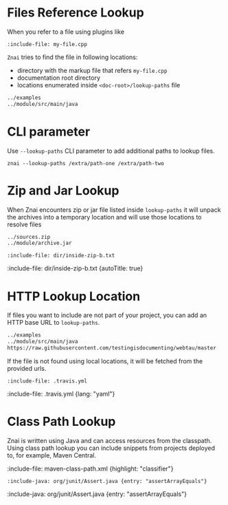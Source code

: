 # Files Reference Lookup

When you refer to a file using plugins like

 `:include-file: my-file.cpp` 
 
 `Znai` tries to find the file in following locations:

* directory with the markup file that refers `my-file.cpp`
* documentation root directory
* locations enumerated inside `<doc-root>/lookup-paths` file

```txt {title: "lookup-paths"}
../examples
../module/src/main/java
```

# CLI parameter

Use `--lookup-paths` CLI parameter to add additional paths to lookup files.  

```cli
znai --lookup-paths /extra/path-one /extra/path-two
```

# Zip and Jar Lookup

When Znai encounters zip or jar file listed inside `lookup-paths` it will unpack the archives into a temporary location
and will use those locations to resolve files

```txt {title: "lookup-paths"}
../sources.zip
../module/archive.jar
```

    :include-file: dir/inside-zip-b.txt

:include-file: dir/inside-zip-b.txt {autoTitle: true}

# HTTP Lookup Location

If files you want to include are not part of your project, you can add an HTTP base URL to `lookup-paths`.

```txt {title: "lookup-paths"}
../examples
../module/src/main/java
https://raw.githubusercontent.com/testingisdocumenting/webtau/master
```

If the file is not found using local locations, it will be fetched from the provided urls.

    :include-file: .travis.yml

:include-file: .travis.yml {lang: "yaml"}

# Class Path Lookup

Znai is written using Java and can access resources from the classpath. 
Using class path lookup you can include snippets from projects deployed to, for example, Maven Central.

:include-file: maven-class-path.xml {highlight: "classifier"}

    :include-java: org/junit/Assert.java {entry: "assertArrayEquals"}

:include-java: org/junit/Assert.java {entry: "assertArrayEquals"}
